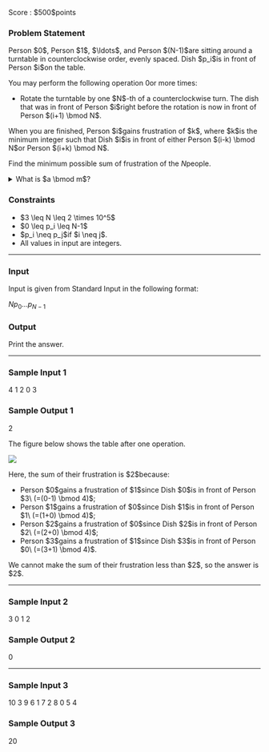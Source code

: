 
<div>

<span>

<span>

<p>
Score : $500$points
</p>

<div>

<section>

### **Problem Statement**

<p>
Person $0$, Person $1$, $\ldots$, and Person $(N-1)$are sitting around a turntable in counterclockwise order, evenly spaced.  Dish $p_i$is in front of Person $i$on the table.

You may perform the following operation $0$or more times:
</p>

<ul>

<li>
Rotate the turntable by one $N$-th of a counterclockwise turn.  The dish that was in front of Person $i$right before the rotation is now in front of Person $(i+1) \bmod N$.
</li>

</ul>

<p>
When you are finished, Person $i$gains frustration of $k$, where $k$is the minimum integer such that Dish $i$is in front of either Person $(i-k) \bmod N$or Person $(i+k) \bmod N$.

Find the minimum possible sum of frustration of the $N$people.
</p>

<details>

<summary>
What is $a \bmod m$? 
</summary>
For an integer $a$and a positive integer $m$, $a \bmod m$denotes the integer $x$between $0$and $(m-1)$(inclusive) such that $(a-x)$is a multiple of $m$.  (It can be proved that such $x$is unique.)
</details>

</section>

</div>

<div>

<section>

### **Constraints**

<ul>

<li>
$3 \leq N \leq 2 \times 10^5$
</li>

<li>
$0 \leq p_i \leq N-1$
</li>

<li>
$p_i \neq p_j$if $i \neq j$.
</li>

<li>
All values in input are integers.
</li>

</ul>

</section>

</div>

---

<div>

<div>

<section>

### **Input**

<p>
Input is given from Standard Input in the following format:
</p>

<div>

$N$$p_0$$\ldots$$p_{N-1}$
</div>

</section>

</div>

<div>

<section>

### **Output**

<p>
Print the answer.
</p>

</section>

</div>

</div>

---

<div>

<section>

### **Sample Input 1**

<div>

4
1 2 0 3

</div>

</section>

</div>

<div>

<section>

### **Sample Output 1**

<div>

2

</div>

<p>
The figure below shows the table after one operation.
</p>

<p>

<img src="https://img.atcoder.jp/abc268/70536a7b7fad87d6a49ad00df89a4a30.png">

</img>

</p>

<p>
Here, the sum of their frustration is $2$because:
</p>

<ul>

<li>
Person $0$gains a frustration of $1$since Dish $0$is in front of Person $3\ (=(0-1) \bmod 4)$;
</li>

<li>
Person $1$gains a frustration of $0$since Dish $1$is in front of Person $1\ (=(1+0) \bmod 4)$;
</li>

<li>
Person $2$gains a frustration of $0$since Dish $2$is in front of Person $2\ (=(2+0) \bmod 4)$;
</li>

<li>
Person $3$gains a frustration of $1$since Dish $3$is in front of Person $0\ (=(3+1) \bmod 4)$.
</li>

</ul>

<p>
We cannot make the sum of their frustration less than $2$, so the answer is $2$.
</p>

</section>

</div>

---

<div>

<section>

### **Sample Input 2**

<div>

3
0 1 2

</div>

</section>

</div>

<div>

<section>

### **Sample Output 2**

<div>

0

</div>

</section>

</div>

---

<div>

<section>

### **Sample Input 3**

<div>

10
3 9 6 1 7 2 8 0 5 4

</div>

</section>

</div>

<div>

<section>

### **Sample Output 3**

<div>

20

</div>

</section>

</div>

</span>

</span>

</div>
